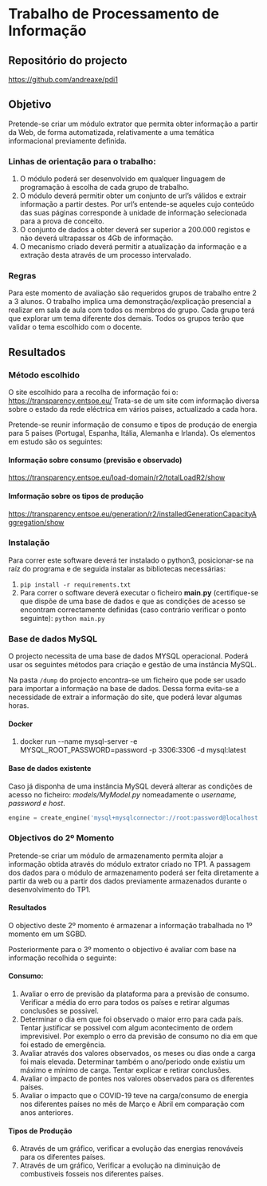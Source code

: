 # Trabalho de Processamento de Informação

## Repositório do projecto

https://github.com/andreaxe/pdi1

## Objetivo

Pretende-se criar um módulo extrator que permita obter informação a partir da Web, de forma automatizada, 
relativamente a uma temática informacional previamente definida.

### Linhas de orientação para o trabalho:

1. O módulo poderá ser desenvolvido em qualquer linguagem de programação à escolha de cada grupo de trabalho.
2. O módulo deverá permitir obter um conjunto de url’s válidos e extrair informação a partir destes. 
Por url’s entende-se aqueles cujo conteúdo das suas páginas corresponde à unidade de informação selecionada 
para a prova de conceito.
3. O conjunto de dados a obter deverá ser superior a 200.000 registos e não deverá ultrapassar os 4Gb de informação.
4. O mecanismo criado deverá permitir a atualização da informação e a extração desta através de um processo 
intervalado.
 
### Regras

Para este momento de avaliação são requeridos grupos de trabalho entre 2 a 3 alunos.
O trabalho implica uma demonstração/explicação presencial a realizar em sala de aula com todos os membros do grupo.
Cada grupo terá que explorar um tema diferente dos demais.
Todos os grupos terão que validar o tema escolhido com o docente.

## Resultados

### Método escolhido

O site escolhido para a recolha de informação foi o: https://transparency.entsoe.eu/
Trata-se de um site com informação diversa sobre o estado da rede eléctrica em vários paises, actualizado a cada hora.

Pretende-se reunir informação de consumo e tipos de produçáo de energia para 5 países (Portugal, Espanha, Itália, 
Alemanha e Irlanda).
Os elementos em estudo são os seguintes:

#### Informação sobre consumo (previsão e observado) 
https://transparency.entsoe.eu/load-domain/r2/totalLoadR2/show

#### Imformação sobre os tipos de produção
https://transparency.entsoe.eu/generation/r2/installedGenerationCapacityAggregation/show

### Instalação

Para correr este software deverá ter instalado o python3, posicionar-se na raíz do programa e
 de seguida instalar as bibliotecas necessárias:

1. `pip install -r requirements.txt `
2. Para correr o software deverá executar o ficheiro **main.py** (certifique-se que dispõe de uma base de dados e que as 
condições de acesso se encontram correctamente definidas (caso contrário verificar o ponto seguinte): `python main.py`

### Base de dados MySQL

O projecto necessita de uma base de dados MYSQL operacional. Poderá usar os seguintes métodos para criação e gestão
de uma instância MySQL.

Na pasta ```/dump``` do projecto encontra-se um ficheiro que pode ser usado para importar a informação na base de dados.
Dessa forma evita-se a necessidade de extrair a informação do site, que poderá levar algumas horas. 

#### Docker

1. docker run --name mysql-server -e MYSQL_ROOT_PASSWORD=password -p 3306:3306 -d mysql:latest

#### Base de dados existente

Caso já disponha de uma instância MySQL deverá alterar as condições de acesso no ficheiro: *models/MyModel.py* 
nomeadamente o *username, password e host*.

```python
engine = create_engine('mysql+mysqlconnector://root:password@localhost')  # connect to server
```

### Objectivos do 2º Momento

Pretende-se criar um módulo de armazenamento permita alojar a informação obtida através do módulo extrator criado no 
TP1. A passagem dos dados para o módulo de armazenamento poderá ser feita diretamente a partir da web ou a partir 
dos dados previamente armazenados durante o desenvolvimento do TP1.

#### Resultados

O objectivo deste 2º momento é armazenar a informação trabalhada no 1º momento em um SGBD.

Posteriormente para o 3º momento o objectivo é avaliar com base na informação recolhida o seguinte:

#### Consumo:

1.  Avaliar o erro de previsão da plataforma para a previsão de consumo. Verificar a média do erro para todos os países 
e retirar algumas conclusões se possivel. 
2. Determinar o dia em que foi observado o maior erro para cada país. Tentar justificar se possivel com 
algum acontecimento de ordem imprevisivel. Por exemplo o erro da previsão de consumo no dia em que foi estado de emergência.
3. Avaliar através dos valores observados, os meses ou dias onde a carga foi mais elevada. 
Determinar também o ano/periodo onde existiu um máximo e mínimo de carga. Tentar explicar e retirar conclusões.
4. Avaliar o impacto de pontes nos valores observados para os diferentes países.
5. Avaliar o impacto que o COVID-19 teve na carga/consumo de energia nos diferentes países no mês de Março e Abril 
em comparação com anos anteriores.  

#### Tipos de Produção

6. Através de um gráfico, verificar a evolução das energias renováveis para os diferentes países.
7. Através de um gráfico, Verificar a evolução na diminuição de combustiveis fosseis nos diferentes países.
